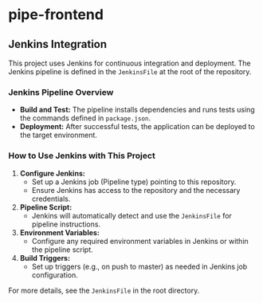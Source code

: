 # pipe-frontend

## Jenkins Integration

This project uses Jenkins for continuous integration and deployment. The Jenkins pipeline is defined in the `JenkinsFile` at the root of the repository.

### Jenkins Pipeline Overview

- **Build and Test:** The pipeline installs dependencies and runs tests using the commands defined in `package.json`.
- **Deployment:** After successful tests, the application can be deployed to the target environment.

### How to Use Jenkins with This Project

1. **Configure Jenkins:**
   - Set up a Jenkins job (Pipeline type) pointing to this repository.
   - Ensure Jenkins has access to the repository and the necessary credentials.
2. **Pipeline Script:**
   - Jenkins will automatically detect and use the `JenkinsFile` for pipeline instructions.
3. **Environment Variables:**
   - Configure any required environment variables in Jenkins or within the pipeline script.
4. **Build Triggers:**
   - Set up triggers (e.g., on push to master) as needed in Jenkins job configuration.

For more details, see the `JenkinsFile` in the root directory.
